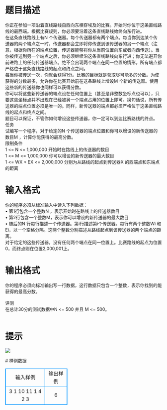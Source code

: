 # 

 
 # 题目描述 
<p>
你正在参加一项沿着直线路线自西向东横穿埃及的比赛。开始时你位于这条直线路线的最西端。根据比赛规则，你必须要沿着这条直线路线始终向东行进。<br>在这条直线路线上有N 个传送器。每个传送器都有两个端点。每当你到达某个传送器的两个端点之一时，传送器都会立即将你传送到该传送器的另一个端点（注意，根据你所在的端点位置，传送器能够将你从当前位置向东或者向西传送）。当你被传送到另一个端点之后，你必须继续沿这条直线路线向东行进；你无法避开你前进路上的任何传送器端点。绝不会出现两个端点在同一位置的情形。所有端点都严格位于这条直线路线的起点和终点之间。<br>每当你被传送一次，你就会获得1分。比赛的目标就是获取尽可能多的分数。为使获得的分数最多，允许你在比赛开始前在这条路线上增设M 个新的传送器。使用这些新的传送器你也同样可以获得分数。<br>你可以将这些新传送器的端点设在任何位置上（甚至是非整数坐标点也可以），只要这些坐标点并不出现在已经被另一个端点占用的位置上即可。换句话说，所有传送器的端点位置必须是唯一的。同样，新传送器的端点都必须严格位于这条直线路线的起点和终点之间。<br>题目可以保证，不管你如何增设这些传送器，你一定可以到达比赛路线的终点。<br>任务<br>试编写一个程序，对于给定的N 个传送器的端点位置和你可以增设的新传送器的数目M ，计算你能获得的最高分数。<br>限制条件<br>1 <= N <= 1,000,000	开始时在路线上的传送器的数目<br>1 <= M <= 1,000,000	你可以增设的新传送器的最大数目<br>1 <= WX < EX <= 2,000,000	分别为从路线的起点到传送器X 的西端点和东端点的距离<br></p> 

 
 # 输入格式 
<p>
你的程序必须从标准输入中读入下列数据：<br>&#8226;	第1行包含一个整数N ，表示开始时在路线上的传送器数目<br>&#8226;	第2行包含一个整数M，表示你可以增设的新传送器的最大数目<br>&#8226;	随后的N 行每行描述一个传送器。第i行描述第i个传送器。每行有两个整数Wi 和 Ei，以一个空格分隔。这两个整数分别描述从路线起点到该传送器的两个端点的距离。<br>对于给定的这些传送器，没有任何两个端点在同一位置上。比赛路线的起点为位置0，而终点则在位置2,000,001上。<br></p> 

 
 # 输出格式 
<p>
你的程序必须向标准输出写一行数据，这行数据只包含一个整数，表示你找到的能获得的最高分数。<br><br>评测<br>在总计30分的测试数据中N <= 500 并且 M <= 500。<br><br></p> 

 
 # 提示 
<p>
<img border="0" src="/source/joyoi/tyvj-2624/img/aHR0cDovL3d3dy5qb3lvaS5jbi9wcm9ibGVtL3R5dmotMjYyNC9wcm9ibGVtc19pbWFnZXMvMzA2OS8xNzk2LmpwZw==.jpg"> </p> 
# 样例数据
<style>
        table,table tr th, table tr td { border:1px solid #0094ff; }
        table { width: 200px; min-height: 25px; line-height: 25px; text-align: center; border-collapse: collapse;}   
    </style>
<table>
	<tr>
		<td>输入样例</td>
		<td>输出样例</td>
	</tr>
<tr><td>3
1
10 11
1 4
2 3
</td><td>6</td></tr></table>
